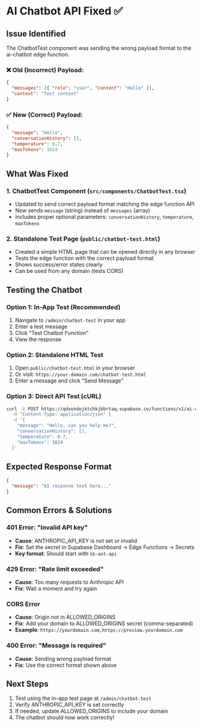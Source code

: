 # AI Chatbot API Fixed ✅

## Issue Identified
The ChatbotTest component was sending the wrong payload format to the ai-chatbot edge function.

### ❌ Old (Incorrect) Payload:
```json
{
  "messages": [{ "role": "user", "content": "Hello" }],
  "context": "Test context"
}
```

### ✅ New (Correct) Payload:
```json
{
  "message": "Hello",
  "conversationHistory": [],
  "temperature": 0.7,
  "maxTokens": 1024
}
```

## What Was Fixed

### 1. ChatbotTest Component (`src/components/ChatbotTest.tsx`)
- Updated to send correct payload format matching the edge function API
- Now sends `message` (string) instead of `messages` (array)
- Includes proper optional parameters: `conversationHistory`, `temperature`, `maxTokens`

### 2. Standalone Test Page (`public/chatbot-test.html`)
- Created a simple HTML page that can be opened directly in any browser
- Tests the edge function with the correct payload format
- Shows success/error states clearly
- Can be used from any domain (tests CORS)

## Testing the Chatbot

### Option 1: In-App Test (Recommended)
1. Navigate to `/admin/chatbot-test` in your app
2. Enter a test message
3. Click "Test Chatbot Function"
4. View the response

### Option 2: Standalone HTML Test
1. Open `public/chatbot-test.html` in your browser
2. Or visit: `https://your-domain.com/chatbot-test.html`
3. Enter a message and click "Send Message"

### Option 3: Direct API Test (cURL)
```bash
curl -X POST https://qdxondojktchkjbbrtaq.supabase.co/functions/v1/ai-chatbot \
  -H "Content-Type: application/json" \
  -d '{
    "message": "Hello, can you help me?",
    "conversationHistory": [],
    "temperature": 0.7,
    "maxTokens": 1024
  }'
```

## Expected Response Format
```json
{
  "message": "AI response text here..."
}
```

## Common Errors & Solutions

### 401 Error: "Invalid API key"
- **Cause**: ANTHROPIC_API_KEY is not set or invalid
- **Fix**: Set the secret in Supabase Dashboard → Edge Functions → Secrets
- **Key format**: Should start with `sk-ant-api`

### 429 Error: "Rate limit exceeded"
- **Cause**: Too many requests to Anthropic API
- **Fix**: Wait a moment and try again

### CORS Error
- **Cause**: Origin not in ALLOWED_ORIGINS
- **Fix**: Add your domain to ALLOWED_ORIGINS secret (comma-separated)
- **Example**: `https://yourdomain.com,https://preview.yourdomain.com`

### 400 Error: "Message is required"
- **Cause**: Sending wrong payload format
- **Fix**: Use the correct format shown above

## Next Steps
1. Test using the in-app test page at `/admin/chatbot-test`
2. Verify ANTHROPIC_API_KEY is set correctly
3. If needed, update ALLOWED_ORIGINS to include your domain
4. The chatbot should now work correctly!
